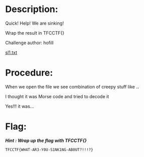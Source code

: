 # Description:

Quick! Help! We are sinking!

Wrap the result in TFCCTF{}

Challenge author: hofill

[sl1.txt](https://github.com/palanioffcl/TFCCTF/Crypto/sl1.txt)

# Procedure:

When we open the file we see combination of creepy stuff like .__.__

I thought it was Morse code and tried to decode it 

Yes!!! it was...

# Flag:

***Hint : Wrap up the flag with TFCCTF{}***
```
TFCCTF{WH4T-AR3-Y0U-S1NK1NG-AB0UT?!!!?}
```
